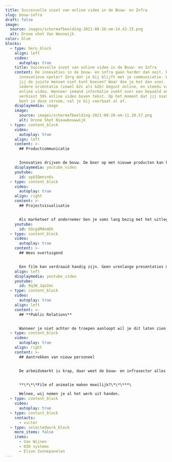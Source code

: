 ```yaml
---
title: Succesvolle inzet van online video in de Bouw- en Infra
slug: bouw-infra
draft: false
image:
  source: images/schermafbeelding-2021-08-26-om-14.43.15.png
  alt: Drone shot Van Woonwijk
color: blue
blocks:
  - type: hero_block
    align: left
    video:
      autoplay: true
    title: Succesvolle inzet van online video in de Bouw- en Infra
    content: De innovaties in de bouw- en infra gaan harder dan ooit. Ben jij een
      innovatieve speler? Zorg dat je bij blijft met je communicatie. Want als
      jij de juiste mensen niet kunt boeien? Waar doe je het dan voor. Vrijwel
      iedere oriëntatie (zowel b2c als b2b) begint online, en steeds vaker met
      online video. Wanneer iemand informatie zoekt over een bepaald onderwerp,
      verkiest 59% online video boven tekst. Op het moment dat jij niet vindbaar
      bent in deze stroom, val je bij voorbaat al af.
    displaymedia: image
    image:
      source: images/schermafbeelding-2021-08-26-om-11.20.57.png
      alt: Drone Shot Nieuwbouwwijk
  - type: content_block
    video:
      autoplay: true
    align: left
    content: >-
      ## Productcommunicatie


      Innovaties drijven de bouw. De boer op met nieuwe producten kan knap lastig zijn. Je speelt in op een nieuwe behoefte. Soms is de doelgroep zichzelf nog niet eens bewust van de voordelen die jouw product te bieden heeft, of de markt is er gewoon nog niet klaar voor. Wij helpen je nog meer mensen te inspireren en te stimuleren om zaken te doen. We maken je product laagdrempelig en toegankelijk voor het juiste publiek.
    displaymedia: youtube_video
    youtube:
      id: vpbIQmnsn6s
  - type: content_block
    video:
      autoplay: true
    align: right
    content: >-
      ## Projectvisualisatie


      Als marketeer of ondernemer ben je soms lang bezig met het uitleggen van je idee aan het grote publiek. Op zoek naar kopers of investeerders? Een projectfilm helpt je hierbij. Wanneer je een project hebt dat meer aandacht nodig heeft, maak je een film. Hoe wij dit aanpakken? We achterhalen de unieke identiteit, en brengen dit in beeld op een manier die past bij je doelstellingen.
    youtube:
      id: hQcg4M4nmDk
  - type: content_block
    video:
      autoplay: true
    content: >-
      ## Wees overtuigend


      Een film kan verdraaid handig zijn. Geen urenlange presentaties meer om je doelgroep te overtuigen of om de juiste vergunningen te krijgen. Een project gedraaid waar jij en je organisatie trots op zijn? Gebruik die projecten om je organisatie in een juist daglicht te zetten.
    align: left
    displaymedia: youtube_video
    youtube:
      id: 9q3W_1qeImc
  - type: content_block
    video:
      autoplay: true
    align: left
    content: >-
      ## **Public Relations**


      Wanneer je niet achter de troepen aanloopt wil je dit laten zien. Wil jij meer doen aan je externe communicatie? Laten we een keer sparren over hoe we dit voor jouw organisatie kunnen doen. Voor ieder doel is er een effectief concept. Wat zijn jouw plannen en ambities de komende jaren?
  - type: content_block
    video:
      autoplay: true
    align: right
    content: >-
      ## Aantrekken van nieuw personeel


      De arbeidsmarkt is krap, daar weet de bouw- en infrasector alles van. Al jaren is het voor sommige functiegebieden lastig om de juiste invulling te vinden. Aan de andere kant, ben je goed zichtbaar? En communiceer je de onderscheidende aspecten die jij als werkgever te bieden hebt? Door de juiste inzet van video zorg je dat je zichtbaar bent voor jouw doelgroep. Phil & Flo biedt expertise, plan een sessie in om hierover te praten.


      **\*\*\*Film of animatie maken moeilijk?\*\*\***\

      Welnee, wij nemen je al het werk uit handen.
  - type: content_block
    video:
      autoplay: true
  - type: contact_block
    contacts:
      - victor
  - type: selectedwork_block
    more_items: false
    items:
      - Van Wijnen
      - OIO systems
      - Elsun Zonnepanelen
---
```

